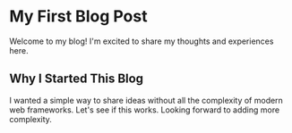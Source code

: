 # My First Blog Post

Welcome to my blog! I'm excited to share my thoughts and experiences here.

## Why I Started This Blog

I wanted a simple way to share ideas without all the complexity of modern web frameworks. Let's see if this works. Looking forward to adding more complexity. 